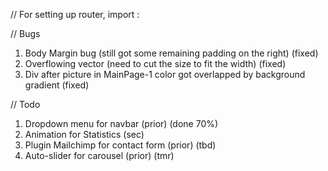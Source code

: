 // For setting up router, import :
<script setup>
import { RouterLink, RouterView } from "vue-router";
</script>


// Bugs
1. Body Margin bug (still got some remaining padding on the right) (fixed)
2. Overflowing vector (need to cut the size to fit the width) (fixed)
3. Div after picture in MainPage-1 color got overlapped by background gradient (fixed)

// Todo
1. Dropdown menu for navbar (prior) (done 70%)
2. Animation for Statistics (sec) 
3. Plugin Mailchimp for contact form (prior) (tbd)
4. Auto-slider for carousel (prior) (tmr)
